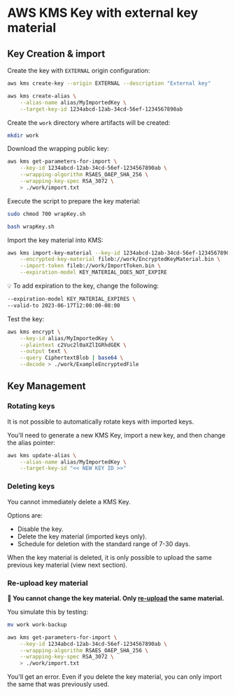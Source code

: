 # AWS KMS Key with external key material

## Key Creation & import

Create the key with `EXTERNAL` origin configuration:

```sh
aws kms create-key --origin EXTERNAL --description "External key"

aws kms create-alias \
    --alias-name alias/MyImportedKey \
    --target-key-id 1234abcd-12ab-34cd-56ef-1234567890ab
```

Create the `work` directory where artifacts will be created:

```sh
mkdir work
```

Download the wrapping public key:

```sh
aws kms get-parameters-for-import \
    --key-id 1234abcd-12ab-34cd-56ef-1234567890ab \
    --wrapping-algorithm RSAES_OAEP_SHA_256 \
    --wrapping-key-spec RSA_3072 \
    > ./work/import.txt
```

Execute the script to prepare the key material:

```sh
sudo chmod 700 wrapKey.sh 

bash wrapKey.sh
```

Import the key material into KMS:

```sh
aws kms import-key-material --key-id 1234abcd-12ab-34cd-56ef-1234567890ab \
    --encrypted-key-material fileb://work/EncryptedKeyMaterial.bin \
    --import-token fileb://work/ImportToken.bin \
    --expiration-model KEY_MATERIAL_DOES_NOT_EXPIRE
```

💡 To add expiration to the key, change the following:

```sh
--expiration-model KEY_MATERIAL_EXPIRES \
--valid-to 2023-06-17T12:00:00-08:00
```

Test the key:

```sh
aws kms encrypt \
    --key-id alias/MyImportedKey \
    --plaintext c2Vuc2l0aXZlIGRhdGEK \
    --output text \
    --query CiphertextBlob | base64 \
    --decode > ./work/ExampleEncryptedFile
```

## Key Management

### Rotating keys

It is not possible to automatically rotate keys with imported keys.

You'll need to generate a new KMS Key, import a new key, and then change the alias pointer:

```sh
aws kms update-alias \
    --alias-name alias/MyImportedKey \
    --target-key-id "<< NEW KEY ID >>"
```

### Deleting keys

You cannot immediately delete a KMS Key.

Options are:
- Disable the key.
- Delete the key material (imported keys only).
- Schedule for deletion with the standard range of 7-30 days.

When the key material is deleted, it is only possible to upload the same previous key material (view next section).

### Re-upload key material

**🚨 You cannot change the key material. Only [re-upload][1] the same material.**

You simulate this by testing:

```sh
mv work work-backup

aws kms get-parameters-for-import \
    --key-id 1234abcd-12ab-34cd-56ef-1234567890ab \
    --wrapping-algorithm RSAES_OAEP_SHA_256 \
    --wrapping-key-spec RSA_3072 \
    > ./work/import.txt
```

You'll get an error. Even if you delete the key material, you can only import the same that was previously used.


[1]: https://docs.aws.amazon.com/kms/latest/developerguide/importing-keys-import-key-material.html
